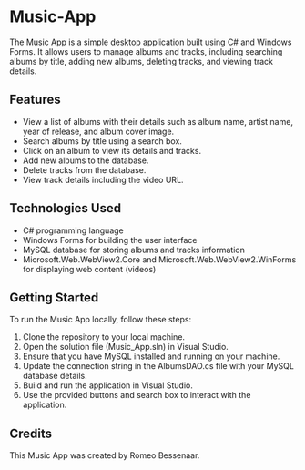 # Music-App
The Music App is a simple desktop application built using C# and Windows Forms. It allows users to manage albums and tracks, including searching albums by title, adding new albums, deleting tracks, and viewing track details.

## Features
* View a list of albums with their details such as album name, artist name, year of release, and album cover image.
* Search albums by title using a search box.
* Click on an album to view its details and tracks.
* Add new albums to the database.
* Delete tracks from the database.
* View track details including the video URL.
## Technologies Used
* C# programming language
* Windows Forms for building the user interface
* MySQL database for storing albums and tracks information
* Microsoft.Web.WebView2.Core and Microsoft.Web.WebView2.WinForms for displaying web content (videos)
## Getting Started
To run the Music App locally, follow these steps:

1. Clone the repository to your local machine.
2. Open the solution file (Music_App.sln) in Visual Studio.
3. Ensure that you have MySQL installed and running on your machine.
4. Update the connection string in the AlbumsDAO.cs file with your MySQL database details.
5. Build and run the application in Visual Studio.
6. Use the provided buttons and search box to interact with the application.
## Credits
This Music App was created by Romeo Bessenaar.
